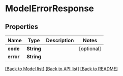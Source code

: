 # ModelErrorResponse

## Properties
Name | Type | Description | Notes
------------ | ------------- | ------------- | -------------
**code** | **String** |  | [optional] 
**error** | **String** |  | 

[[Back to Model list]](../README.md#documentation-for-models) [[Back to API list]](../README.md#documentation-for-api-endpoints) [[Back to README]](../README.md)


